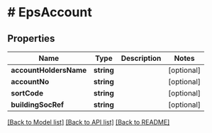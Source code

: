 # # EpsAccount

## Properties

Name | Type | Description | Notes
------------ | ------------- | ------------- | -------------
**accountHoldersName** | **string** |  | [optional]
**accountNo** | **string** |  | [optional]
**sortCode** | **string** |  | [optional]
**buildingSocRef** | **string** |  | [optional]

[[Back to Model list]](../../README.md#models) [[Back to API list]](../../README.md#endpoints) [[Back to README]](../../README.md)
